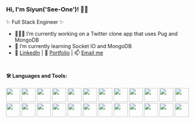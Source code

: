 ### Hi, I'm Siyun('See-One')! 👋🏼

✨ Full Stack Engineer ✨

- 👩🏻‍💻 I’m currently working on a Twitter clone app that uses Pug and MongoDB
- 🌱 I’m currently learning Socket IO and MongoDB
- 🔗 [LinkedIn](https://linkedin.com/in/siyunfeng/) | 🌻 [Portfolio](https://siyunfeng.vercel.app/) | 📫 [Email me](mailto:siyunf21@gmail.com)

#

<html>
  <h4>🛠️ Languages and Tools: </h4>
  <div>
    <img width=38px src="https://cdn.jsdelivr.net/gh/devicons/devicon/icons/nodejs/nodejs-original.svg" />
    <img width=38px src="https://cdn.jsdelivr.net/gh/devicons/devicon/icons/javascript/javascript-original.svg" />
    <img width=38px src="https://cdn.jsdelivr.net/gh/devicons/devicon/icons/typescript/typescript-original.svg" />
    <img width=38px src="https://cdn.jsdelivr.net/gh/devicons/devicon/icons/react/react-original.svg" />
    <img width=38px src="https://cdn.jsdelivr.net/gh/devicons/devicon/icons/redux/redux-original.svg" />
    <img width=38px src="https://cdn.jsdelivr.net/gh/devicons/devicon/icons/express/express-original-wordmark.svg" />
    <img width=38px src="https://cdn.jsdelivr.net/gh/devicons/devicon/icons/mongodb/mongodb-original.svg" />
    <img width=38px src="https://cdn.jsdelivr.net/gh/devicons/devicon/icons/html5/html5-original.svg" />
    <img width=38px src="https://cdn.jsdelivr.net/gh/devicons/devicon/icons/css3/css3-original.svg" />
    <img width=38px src="https://cdn.jsdelivr.net/gh/devicons/devicon/icons/nextjs/nextjs-original.svg" />
    <img width=38px src="https://cdn.jsdelivr.net/gh/devicons/devicon/icons/jquery/jquery-original.svg" />
    <img width=38px src="https://cdn.jsdelivr.net/gh/devicons/devicon/icons/postgresql/postgresql-original.svg" />
    <img width=38px src="https://cdn.jsdelivr.net/gh/devicons/devicon/icons/sequelize/sequelize-original.svg" />
    <img width=38px src="https://cdn.jsdelivr.net/gh/devicons/devicon/icons/graphql/graphql-plain.svg" />
    <img width=38px src="https://cdn.jsdelivr.net/gh/devicons/devicon/icons/socketio/socketio-original.svg" />
    <img width=38px src="https://cdn.jsdelivr.net/gh/devicons/devicon/icons/webpack/webpack-original.svg" />
    <img width=38px src="https://cdn.jsdelivr.net/gh/devicons/devicon/icons/bootstrap/bootstrap-original.svg" />
    <img width=38px src="https://cdn.jsdelivr.net/gh/devicons/devicon/icons/materialui/materialui-original.svg" />
    <img width=38px src="https://cdn.jsdelivr.net/gh/devicons/devicon/icons/tailwindcss/tailwindcss-plain.svg" />
    <img width=38px src="https://cdn.jsdelivr.net/gh/devicons/devicon/icons/sass/sass-original.svg" />
    <img width=38px src="https://cdn.jsdelivr.net/gh/devicons/devicon/icons/jasmine/jasmine-plain-wordmark.svg" />
    <img width=38px src="https://cdn.jsdelivr.net/gh/devicons/devicon/icons/mocha/mocha-plain.svg" />
    <img width=38px src="https://cdn.jsdelivr.net/gh/devicons/devicon/icons/git/git-original.svg" />
    <img width=38px src="https://cdn.jsdelivr.net/gh/devicons/devicon/icons/github/github-original.svg" />
    <img width=38px 
    <img width=38px 
    <img width=38px 
    <img width=38px
    
  </div>
</html>
          
          
          
<!--
**
- 💬 Ask me about ...
- 📫 How to reach me: ...
- 😄 Pronouns: ...
- ⚡ Fun fact: ...
-->
